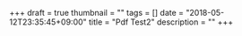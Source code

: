 +++
draft = true
thumbnail = ""
tags = []
date = "2018-05-12T23:35:45+09:00"
title = "Pdf Test2"
description = ""
+++
